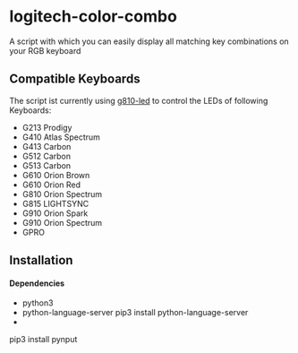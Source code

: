 # logitech-color-combo
A script with which you can easily display all matching key combinations on your RGB keyboard

## Compatible Keyboards
The script ist currently using [g810-led](https://github.com/MatMoul/g810-led) to control the LEDs of following Keyboards:
- G213 Prodigy
- G410 Atlas Spectrum
- G413 Carbon
- G512 Carbon
- G513 Carbon
- G610 Orion Brown
- G610 Orion Red
- G810 Orion Spectrum
- G815 LIGHTSYNC
- G910 Orion Spark
- G910 Orion Spectrum
- GPRO

## Installation
#### Dependencies

- python3
- python-language-server
pip3 install python-language-server
- 
pip3 install pynput
